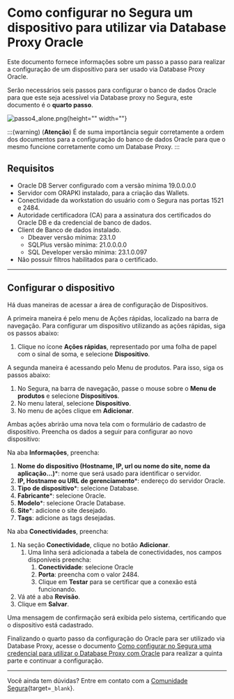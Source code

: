 # Como configurar no Segura um dispositivo para utilizar via Database Proxy Oracle

Este documento fornece informações sobre um passo a passo para realizar a configuração de um dispositivo para ser usado via Database Proxy Oracle.

Serão necessários seis passos para configurar o banco de dados Oracle para que este seja acessível via Database proxy no Segura, este documento é o **quarto passo**.

![passo4_alone.png](https://cdn.document360.io/5a1d58df-64ce-42a2-8b23-688477d32f33/Images/Documentation/passo4_alone%281%29.png){height="" width=""}

:::(warning) (**Atenção**)
É de suma importância seguir corretamente a ordem dos documentos para a configuração do banco de dados Oracle para que o mesmo funcione corretamente como um Database Proxy.
:::

## Requisitos

* Oracle DB Server configurado com a versão mínima 19.0.0.0.0
* Servidor com ORAPKI instalado, para a criação das Wallets.
* Conectividade da workstation do usuário com o Segura nas portas 1521 e 2484.
* Autoridade certificadora (CA) para a assinatura dos certificados do Oracle DB e da credencial de banco de dados.
* Client de Banco de dados instalado.
    * Dbeaver versão mínima: 23.1.0
    * SQLPlus versão mínima: 21.0.0.0.0
    * SQL Developer versão mínima: 23.1.0.097
* Não possuir filtros habilitados para o certificado.

---
## Configurar o dispositivo
Há duas maneiras de acessar a área de configuração de Dispositivos.

A primeira maneira é pelo menu de Ações rápidas, localizado na barra de navegação. Para configurar um dispositivo utilizando as ações rápidas, siga os passos abaixo:

1. Clique no ícone **Ações rápidas**, representado por uma folha de papel com o sinal de soma, e selecione **Dispositivo**.

A segunda maneira é acessando pelo Menu de produtos. Para isso, siga os passos abaixo:

1. No Segura, na barra de navegação, passe o mouse sobre o **Menu de produtos** e selecione **Dispositivos**.
2. No menu lateral, selecione **Dispositivo**.
3. No menu de ações clique em **Adicionar**.

Ambas ações abrirão uma nova tela com o formulário de cadastro de dispositivo. Preencha os dados a seguir para configurar ao novo dispositivo:

Na aba **Informações**, preencha:

1. **Nome do dispositivo (Hostname, IP, url ou nome do site, nome da aplicação...)***: nome que será usado para identificar o servidor.
2. **IP, Hostname ou URL de gerenciamento***: endereço do servidor Oracle.
3. **Tipo de dispositivo***: selecione Database.
4. **Fabricante***: selecione Oracle.
5. **Modelo***: selecione Oracle Database.
6. **Site***: adicione o site desejado.
7. **Tags**: adicione as tags desejadas.

Na aba **Conectividades**, preencha:

1. Na seção **Conectividade**, clique no botão **Adicionar**.
    1. Uma linha será adicionada a tabela de conectividades, nos campos disponíveis preencha:
        1. **Conectividade**: selecione Oracle
        2. **Porta**: preencha com o valor 2484.
        3. Clique em **Testar** para se certificar que a conexão está funcionando.
2. Vá até a aba **Revisão**.
3. Clique em **Salvar**.

Uma mensagem de confirmação será exibida pelo sistema, certificando que o dispositivo está cadastrado.

Finalizando o quarto passo da configuração do Oracle para ser utilizado via Database Proxy, acesse o documento [Como configurar no Segura uma credencial para utilizar o Database Proxy com Oracle](/v4/docs/pt/pam-session-how-to-configure-a-device-in-Segura-to-use-the-database-proxy-with-oracle) para realizar a quinta parte e continuar a configuração.

---
Você ainda tem dúvidas? Entre em contato com a [Comunidade Segura](https://community.Segura.io/){target=`_blank`}.